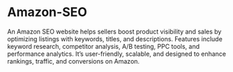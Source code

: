 # Amazon-SEO
An Amazon SEO website helps sellers boost product visibility and sales by optimizing listings with keywords, titles, and descriptions. Features include keyword research, competitor analysis, A/B testing, PPC tools, and performance analytics. It’s user-friendly, scalable, and designed to enhance rankings, traffic, and conversions on Amazon.
